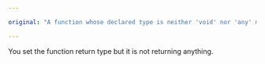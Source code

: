 ```yaml
---

original: "A function whose declared type is neither 'void' nor 'any' must return a value."

---
```


You set the function return type but it is not returning anything.
